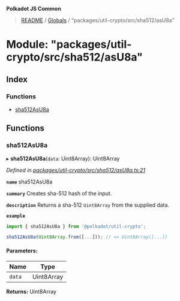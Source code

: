 **Polkadot JS Common**

> [README](../README.md) / [Globals](../globals.md) / "packages/util-crypto/src/sha512/asU8a"

# Module: "packages/util-crypto/src/sha512/asU8a"

## Index

### Functions

* [sha512AsU8a](_packages_util_crypto_src_sha512_asu8a_.md#sha512asu8a)

## Functions

### sha512AsU8a

▸ **sha512AsU8a**(`data`: Uint8Array): Uint8Array

*Defined in [packages/util-crypto/src/sha512/asU8a.ts:21](https://github.com/polkadot-js/common/blob/ce964d2f/packages/util-crypto/src/sha512/asU8a.ts#L21)*

**`name`** sha512AsU8a

**`summary`** Creates sha-512 hash of the input.

**`description`** 
Returns a sha-512 `Uint8Array` from the supplied data.

**`example`** 
<BR>

```javascript
import { sha512AsU8a } from '@polkadot/util-crypto';

sha512AsU8a(Uint8Array.from([...])); // => Uint8Array([...])
```

#### Parameters:

Name | Type |
------ | ------ |
`data` | Uint8Array |

**Returns:** Uint8Array
